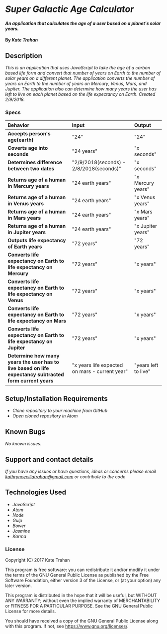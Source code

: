 # _Super Galactic Age Calculator_

#### _An application that calculates the age of a user based on a planet's solar years._

#### By _**Kate Trahan**_

## Description

_This is an application that uses JavaScript to take the age of a carbon based life form and convert that number of years on Earth to the number of solar years on a different planet. The application converts the number of years on Earth to the number of years on Mercury, Venus, Mars, and Jupiter. The application also can determine how many years the user has left to live on each planet based on the life expectancy on Earth. Created 2/9/2018._


### Specs
| Behavior | Input | Output |
| :-------------     | :------------- | :-------------
| **Accepts person's age(earth)**| "24" | "24" |
| **Coverts age into seconds**| "24 years" | "x seconds" |
| **Determines difference between two dates**| "2/9/2018(seconds) - 2/8/2018(seconds)" | "x seconds"|
| **Returns age of a human in Mercury years** |"24 earth years"| "x Mercury years"|
| **Returns age of a human in Venus years** |"24 earth years"|"x Venus years"|
| **Returns age of a human in Mars years** | "24 earth years"| "x Mars years"|
| **Returns age of a human in Jupiter years** | "24 earth years" | "x Jupiter years"|
| **Outputs life expectancy of Earth years**| "72 years"|"72 years"|
| **Converts life expectancy on Earth to life expectancy on Mercury** | "72 years" | "x years" |
| **Converts life expectancy on Earth to life expectancy on Venus** | "72 years" | "x years" |
| **Converts life expectancy on Earth to life expectancy on Mars** | "72 years" | "x years" |
| **Converts life expectancy on Earth to life expectancy on Jupiter** | "72 years" | "x years" |
| **Determine how many years the user has to live based on life expectancy subtracted form current years** | "x years life expected on mars - current year" | "years left to live" |


## Setup/Installation Requirements

* _Clone repository to your machine from GitHub_
* _Open cloned repository in Atom_

## Known Bugs

_No known issues._

## Support and contact details

_If you have any issues or have questions, ideas or concerns please email kathrynceciliatrahan@gmail.com or contribute to the code_

## Technologies Used

* _JavaScript_
* _Atom_
* _Node_
* _Gulp_
* _Bower_
* _Jasmine_
* _Karma_



### License
Copyright (C) 2017 Kate Trahan

This program is free software: you can redistribute it and/or modify it under the terms of the GNU General Public License as published by the Free Software Foundation, either version 3 of the License, or (at your option) any later version.

This program is distributed in the hope that it will be useful, but WITHOUT ANY WARRANTY; without even the implied warranty of MERCHANTABILITY or FITNESS FOR A PARTICULAR PURPOSE. See the GNU General Public License for more details.

You should have received a copy of the GNU General Public License along with this program. If not, see https://www.gnu.org/licenses/.
